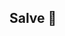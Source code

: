 ## Salve 👋

<!--
**tsiquela28/tsiquela28** is a ✨ _special_ ✨ repository because its `README.md` (this file) appears on your GitHub profile.

[![Anurag's GitHub stats](https://github-readme-stats.vercel.app/api?username=tsiquela28&show_icons=true&theme=dark&hide_border=true)](https://github.com/anuraghazra/github-readme-stats)
### Most Used Languages

**Technologies**
![Terraform](https://img.shields.io/badge/-Terraform-7B42F4?style=for-the-badge&logo=terraform&logoColor=white)
![Ansible](https://img.shields.io/badge/-Ansible-EE0000?style=for-the-badge&logo=ansible&logoColor=white)
![Docker](https://img.shields.io/badge/-Docker-2496ED?style=for-the-badge&logo=docker&logoColor=white)
![Kubernetes](https://img.shields.io/badge/-Kubernetes-326CE5?style=for-the-badge&logo=kubernetes&logoColor=white)
![PostgreSQL](https://img.shields.io/badge/-PostgreSQL-336791?style=for-the-badge&logo=postgresql&logoColor=white)
![Linux](https://img.shields.io/badge/-Linux-FCC624?style=for-the-badge&logo=linux&logoColor=black)

[<img src="https://img.shields.io/badge/LinkedIn-0077B5?style=for-the-badge&logo=linkedin&logoColor=white" />](SEU_LINK_DO_LINKEDIN)
[<img src="https://img.shields.io/badge/Gmail-D14836?style=for-the-badge&logo=gmail&logoColor=white" />](mailto:SEU_EMAIL)
[<img src="https://img.shields.io/badge/Telegram-2CA5E0?style=for-the-badge&logo=telegram&logoColor=white" />](SEU_LINK_DO_TELEGRAM)

-->

